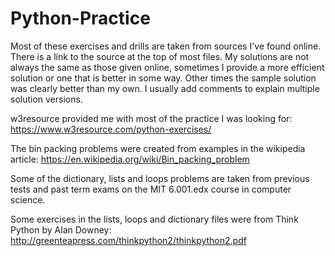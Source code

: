 # Python-Practice

Most of these exercises and drills are taken from sources I've found online. There is a link to the source at the top of most files. My solutions are not always the same as those given online, sometimes I provide a more efficient solution or one that is better in some way. Other times the sample solution was clearly better than my own. I usually add comments to explain multiple solution versions. 

w3resource provided me with most of the practice I was looking for:
https://www.w3resource.com/python-exercises/ 

The bin packing problems were created from examples in the wikipedia article:
https://en.wikipedia.org/wiki/Bin_packing_problem

Some of the dictionary, lists and loops problems are taken from previous tests and past term exams on the MIT 6.001.edx course in computer science.

Some exercises in the lists, loops and dictionary files were from Think Python by Alan Downey:
http://greenteapress.com/thinkpython2/thinkpython2.pdf


